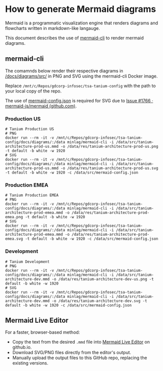 # How to generate Mermaid diagrams
Mermaid is a programmatic visualization engine that renders diagrams and flowcharts written in markdown-like langauge.

This document describes the use of [mermaid-cli](https://github.com/mermaid-js/mermaid-cli) to render mermaid diagrams.

## mermaid-cli
The comamnds below render their respective diagrams in [/docs/diagrams/src/](/docs/diagrams/src/) in PNG and SVG using the mermaid-cli Docker image.

Replace ```/mnt/c/Repos/gdcorp-infosec/tsa-tanium-config``` with the path to your local copy of the repo.

The use of [mermaid-config.json](/docs/diagrams/src/mermaid-config.json) is required for SVG due to <a href="https://github.com/mermaid-js/mermaid/issues/1766">Issue #1766 · mermaid-js/mermaid (github.com)</a>.

### Production US
```
# Tanium Production US
# PNG
docker run --rm -it -v /mnt/c/Repos/gdcorp-infosec/tsa-tanium-config/docs/diagrams/:/data minlag/mermaid-cli -i /data/src/tanium-architecture-prod-us.mmd -o /data/res/tanium-architecture-prod-us.png -t default -b white -w 1920
# SVG
docker run --rm -it -v /mnt/c/Repos/gdcorp-infosec/tsa-tanium-config/docs/diagrams/:/data minlag/mermaid-cli -i /data/src/tanium-architecture-prod-us.mmd -o /data/res/tanium-architecture-prod-us.svg -t default -b white -w 1920 -c /data/src/mermaid-config.json
```

### Production EMEA
```
# Tanium Production EMEA
# PNG
docker run --rm -it -v /mnt/c/Repos/gdcorp-infosec/tsa-tanium-config/docs/diagrams/:/data minlag/mermaid-cli -i /data/src/tanium-architecture-prod-emea.mmd -o /data/res/tanium-architecture-prod-emea.png -t default -b white -w 1920
# SVG
docker run --rm -it -v /mnt/c/Repos/gdcorp-infosec/tsa-tanium-config/docs/diagrams/:/data minlag/mermaid-cli -i /data/src/tanium-architecture-prod-emea.mmd -o /data/res/tanium-architecture-prod-emea.svg -t default -b white -w 1920 -c /data/src/mermaid-config.json
```

### Development
```
# Tanium Development
# PNG
docker run --rm -it -v /mnt/c/Repos/gdcorp-infosec/tsa-tanium-config/docs/diagrams/:/data minlag/mermaid-cli -i /data/src/tanium-architecture-dev.mmd -o /data/res/tanium-architecture-dev-us.png -t default -b white -w 1920
# SVG
docker run --rm -it -v /mnt/c/Repos/gdcorp-infosec/tsa-tanium-config/docs/diagrams/:/data minlag/mermaid-cli -i /data/src/tanium-architecture-dev.mmd -o /data/res/tanium-architecture-dev.svg -t default -b white -w 1920 -c /data/src/mermaid-config.json
```

## Mermaid Live Editor
For a faster, browser-based method:
* Copy the text from the desired ```.mmd``` file into [Mermaid Live Editor](https://mermaid-js.github.io/mermaid-live-editor) on github.io.
* Download SVG/PNG files directly from the editor's output.
* Manually upload the output files to this GitHub repo, replacing the existing versions.
